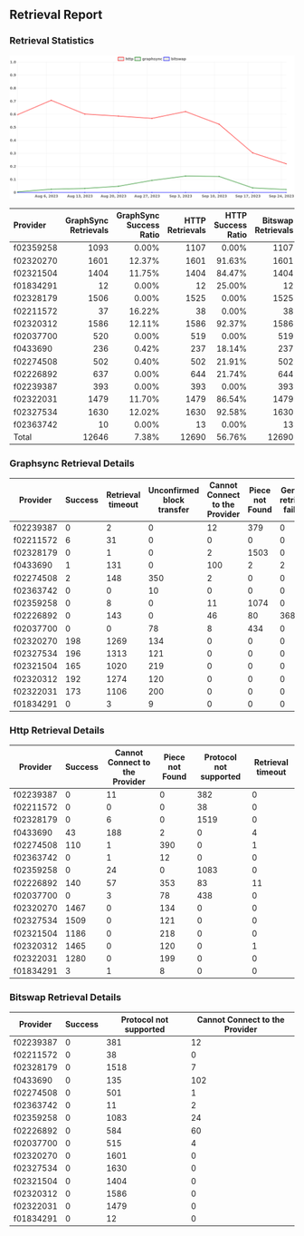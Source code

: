 ## Retrieval Report
### Retrieval Statistics
<img src="https://raw.githubusercontent.com/data-preservation-programs/filplus-checker-assets/main/filecoin-project/filecoin-plus-large-datasets/issues/2084/1695624188739.png"/>

| Provider  | GraphSync Retrievals | GraphSync Success Ratio | HTTP Retrievals | HTTP Success Ratio | Bitswap Retrievals | Bitswap Success Ratio |
| :-------- | -------------------: | ----------------------: | --------------: | -----------------: | -----------------: | --------------------: |
| f02359258 |                 1093 |                   0.00% |            1107 |              0.00% |               1107 |                 0.00% |
| f02320270 |                 1601 |                  12.37% |            1601 |             91.63% |               1601 |                 0.00% |
| f02321504 |                 1404 |                  11.75% |            1404 |             84.47% |               1404 |                 0.00% |
| f01834291 |                   12 |                   0.00% |              12 |             25.00% |                 12 |                 0.00% |
| f02328179 |                 1506 |                   0.00% |            1525 |              0.00% |               1525 |                 0.00% |
| f02211572 |                   37 |                  16.22% |              38 |              0.00% |                 38 |                 0.00% |
| f02320312 |                 1586 |                  12.11% |            1586 |             92.37% |               1586 |                 0.00% |
| f02037700 |                  520 |                   0.00% |             519 |              0.00% |                519 |                 0.00% |
| f0433690  |                  236 |                   0.42% |             237 |             18.14% |                237 |                 0.00% |
| f02274508 |                  502 |                   0.40% |             502 |             21.91% |                502 |                 0.00% |
| f02226892 |                  637 |                   0.00% |             644 |             21.74% |                644 |                 0.00% |
| f02239387 |                  393 |                   0.00% |             393 |              0.00% |                393 |                 0.00% |
| f02322031 |                 1479 |                  11.70% |            1479 |             86.54% |               1479 |                 0.00% |
| f02327534 |                 1630 |                  12.02% |            1630 |             92.58% |               1630 |                 0.00% |
| f02363742 |                   10 |                   0.00% |              13 |              0.00% |                 13 |                 0.00% |
| Total     |                12646 |                   7.38% |           12690 |             56.76% |              12690 |                 0.00% |

### Graphsync Retrieval Details
| Provider  | Success | Retrieval timeout | Unconfirmed block transfer | Cannot Connect to the Provider | Piece not Found | General retrieval failure |
| --------- | ------- | ----------------- | -------------------------- | ------------------------------ | --------------- | ------------------------- |
| f02239387 | 0       | 2                 | 0                          | 12                             | 379             | 0                         |
| f02211572 | 6       | 31                | 0                          | 0                              | 0               | 0                         |
| f02328179 | 0       | 1                 | 0                          | 2                              | 1503            | 0                         |
| f0433690  | 1       | 131               | 0                          | 100                            | 2               | 2                         |
| f02274508 | 2       | 148               | 350                        | 2                              | 0               | 0                         |
| f02363742 | 0       | 0                 | 10                         | 0                              | 0               | 0                         |
| f02359258 | 0       | 8                 | 0                          | 11                             | 1074            | 0                         |
| f02226892 | 0       | 143               | 0                          | 46                             | 80              | 368                       |
| f02037700 | 0       | 0                 | 78                         | 8                              | 434             | 0                         |
| f02320270 | 198     | 1269              | 134                        | 0                              | 0               | 0                         |
| f02327534 | 196     | 1313              | 121                        | 0                              | 0               | 0                         |
| f02321504 | 165     | 1020              | 219                        | 0                              | 0               | 0                         |
| f02320312 | 192     | 1274              | 120                        | 0                              | 0               | 0                         |
| f02322031 | 173     | 1106              | 200                        | 0                              | 0               | 0                         |
| f01834291 | 0       | 3                 | 9                          | 0                              | 0               | 0                         |

### Http Retrieval Details
| Provider  | Success | Cannot Connect to the Provider | Piece not Found | Protocol not supported | Retrieval timeout |
| --------- | ------- | ------------------------------ | --------------- | ---------------------- | ----------------- |
| f02239387 | 0       | 11                             | 0               | 382                    | 0                 |
| f02211572 | 0       | 0                              | 0               | 38                     | 0                 |
| f02328179 | 0       | 6                              | 0               | 1519                   | 0                 |
| f0433690  | 43      | 188                            | 2               | 0                      | 4                 |
| f02274508 | 110     | 1                              | 390             | 0                      | 1                 |
| f02363742 | 0       | 1                              | 12              | 0                      | 0                 |
| f02359258 | 0       | 24                             | 0               | 1083                   | 0                 |
| f02226892 | 140     | 57                             | 353             | 83                     | 11                |
| f02037700 | 0       | 3                              | 78              | 438                    | 0                 |
| f02320270 | 1467    | 0                              | 134             | 0                      | 0                 |
| f02327534 | 1509    | 0                              | 121             | 0                      | 0                 |
| f02321504 | 1186    | 0                              | 218             | 0                      | 0                 |
| f02320312 | 1465    | 0                              | 120             | 0                      | 1                 |
| f02322031 | 1280    | 0                              | 199             | 0                      | 0                 |
| f01834291 | 3       | 1                              | 8               | 0                      | 0                 |

### Bitswap Retrieval Details
| Provider  | Success | Protocol not supported | Cannot Connect to the Provider |
| --------- | ------- | ---------------------- | ------------------------------ |
| f02239387 | 0       | 381                    | 12                             |
| f02211572 | 0       | 38                     | 0                              |
| f02328179 | 0       | 1518                   | 7                              |
| f0433690  | 0       | 135                    | 102                            |
| f02274508 | 0       | 501                    | 1                              |
| f02363742 | 0       | 11                     | 2                              |
| f02359258 | 0       | 1083                   | 24                             |
| f02226892 | 0       | 584                    | 60                             |
| f02037700 | 0       | 515                    | 4                              |
| f02320270 | 0       | 1601                   | 0                              |
| f02327534 | 0       | 1630                   | 0                              |
| f02321504 | 0       | 1404                   | 0                              |
| f02320312 | 0       | 1586                   | 0                              |
| f02322031 | 0       | 1479                   | 0                              |
| f01834291 | 0       | 12                     | 0                              |
